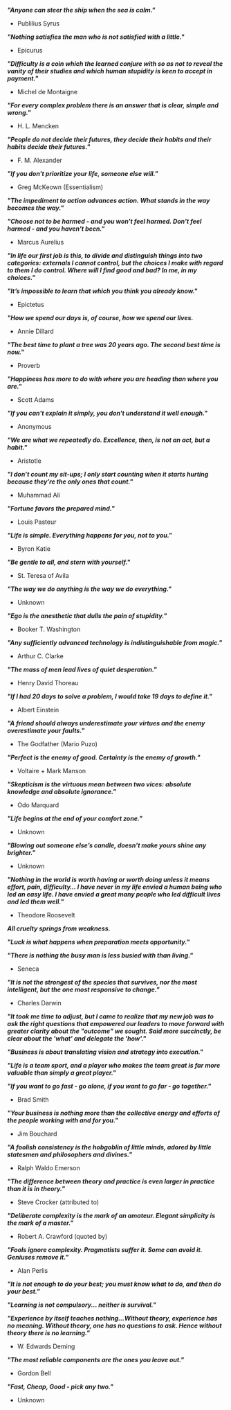 ***"Anyone can steer the ship when the sea is calm."***
 - Publilius Syrus


***"Nothing satisfies the man who is not satisfied with a little."***
 - Epicurus


***"Difficulty is a coin which the learned conjure with so as not to reveal the vanity of their studies and which human stupidity is keen to accept in payment."***
 - Michel de Montaigne


***"For every complex problem there is an answer that is clear, simple and wrong."***
 - H. L. Mencken


***"People do not decide their futures, they decide their habits and their habits decide their futures."***
 - F. M. Alexander


***"If you don't prioritize your life, someone else will."***
 - Greg McKeown (Essentialism)


***"The impediment to action advances action. What stands in the way becomes the way."***


***"Choose not to be harmed - and you won't feel harmed. Don't feel harmed - and you haven't been."***
 - Marcus Aurelius


***"In life our first job is this, to divide and distinguish things into two categories: externals I cannot control, but the choices I make with regard to them I do control. Where will I find good and bad? In me, in my choices."***


***"It’s impossible to learn that which you think you already know."***
 - Epictetus


***"How we spend our days is, of course, how we spend our lives.***
 - Annie Dillard


***"The best time to plant a tree was 20 years ago. The second best time is now."***
 - Proverb


***"Happiness has more to do with where you are heading than where you are."***
 - Scott Adams


***"If you can't explain it simply, you don't understand it well enough."***
 - Anonymous


***"We are what we repeatedly do. Excellence, then, is not an act, but a habit."***
 - Aristotle


***"I don’t count my sit-ups; I only start counting when it starts hurting because they’re the only ones that count."***
 - Muhammad Ali


***"Fortune favors the prepared mind."***
 - Louis Pasteur


***"Life is simple. Everything happens for you, not to you."***
 - Byron Katie


***"Be gentle to all, and stern with yourself."***
 - St. Teresa of Avila


***"The way we do anything is the way we do everything."***
 - Unknown


***"Ego is the anesthetic that dulls the pain of stupidity."***
 - Booker T. Washington


***"Any sufficiently advanced technology is indistinguishable from magic."***
 - Arthur C. Clarke


***"The mass of men lead lives of quiet desperation."***
 - Henry David Thoreau


***"If I had 20 days to solve a problem, I would take 19 days to define it."***
 - Albert Einstein


***"A friend should always underestimate your virtues and the enemy overestimate your faults."***
 - The Godfather (Mario Puzo)


***"Perfect is the enemy of good. Certainty is the enemy of growth."***
 - Voltaire + Mark Manson


***"Skepticism is the virtuous mean between two vices: absolute knowledge and absolute ignorance."***
 - Odo Marquard


***"Life begins at the end of your comfort zone."***
 - Unknown


***"Blowing out someone else’s candle, doesn’t make yours shine any brighter."***
 - Unknown


***"Nothing in the world is worth having or worth doing unless it means effort, pain, difficulty… I have never in my life envied a human being who led an easy life. I have envied a great many people who led difficult lives and led them well."***
 - Theodore Roosevelt


***All cruelty springs from weakness.***  

***"Luck is what happens when preparation meets opportunity."***  

***"There is nothing the busy man is less busied with than living."***  
 - Seneca


***"It is not the strongest of the species that survives, nor the most intelligent, but the one most responsive to change."***
 - Charles Darwin


***"It took me time to adjust, but I came to realize that my new job was to ask the right questions that empowered our leaders to move forward with greater clarity about the "outcome" we sought. Said more succinctly, be clear about the 'what' and delegate the 'how'."***  

***"Business is about translating vision and strategy into execution."***  

***"Life is a team sport, and a player who makes the team great is far more valuable than simply a great player."***  

***"If you want to go fast - go alone, if you want to go far - go together."***  
 - Brad Smith


***"Your business is nothing more than the collective energy and efforts of the people working with and for you."***
 - Jim Bouchard


***"A foolish consistency is the hobgoblin of little minds, adored by little statesmen and philosophers and divines."***
 - Ralph Waldo Emerson


***"The difference between theory and practice is even larger in practice than it is in theory."***
 - Steve Crocker (attributed to)


***"Deliberate complexity is the mark of an amateur. Elegant simplicity is the mark of a master."***
 - Robert A. Crawford (quoted by)


***"Fools ignore complexity. Pragmatists suffer it. Some can avoid it. Geniuses remove it."***
 - Alan Perlis


***"It is not enough to do your best; you must know what to do, and then do your best."***  

***"Learning is not compulsory... neither is survival."***  

***"Experience by itself teaches nothing…Without theory, experience has no meaning. Without theory, one has no questions to ask. Hence without theory there is no learning."***  
 - W. Edwards Deming


***"The most reliable components are the ones you leave out."***
 - Gordon Bell


***"Fast, Cheap, Good - pick any two."*** 
 - Unknown
